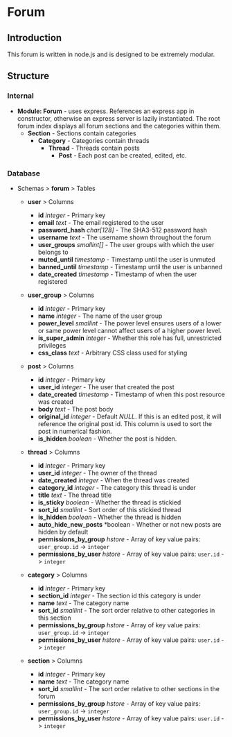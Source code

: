 # Forum

## Introduction
This forum is written in node.js and is designed to be extremely modular.

## Structure
### Internal
- **Module: Forum** - uses express. References an express app in constructor, otherwise an express server is lazily instantiated. The root forum index displays all forum sections and the categories within them.
  - **Section** - Sections contain categories
    - **Category** - Categories contain threads
      - **Thread** - Threads contain posts
        - **Post** - Each post can be created, edited, etc.
  
### Database
- Schemas > **forum** > Tables
  - **user** > Columns
    - **id** *integer* - Primary key
    - **email** *text* - The email registered to the user
    - **password_hash** *char[128]* - The SHA3-512 password hash
    - **username** *text* - The username shown throughout the forum
    - **user_groups** *smallint[]* - The user groups with which the user belongs to
    - **muted_until** *timestamp* - Timestamp until the user is unmuted
    - **banned_until** *timestamp* - Timestamp until the user is unbanned
    - **date_created** *timestamp* - Timestamp of when the user registered

  - **user_group** > Columns
    - **id** *integer* - Primary key
    - **name** *integer* - The name of the user group
    - **power_level** *smallint* - The power level ensures users of a lower or same power level cannot affect users of a higher power level.
    - **is_super_admin** *integer* - Whether this role has full, unrestricted privileges
    - **css_class** *text* - Arbitrary CSS class used for styling

  - **post** > Columns
    - **id** *integer* - Primary key
    - **user_id** *integer* - The user that created the post
    - **date_created** *timestamp* - Timestamp of when this post resource was created
    - **body** *text* - The post body
    - **original_id** *integer* - Default *NULL*. If this is an edited post, it will reference the original post id. This column is used to sort the post in numerical fashion.
    - **is_hidden** *boolean* - Whether the post is hidden.

  - **thread** > Columns
    - **id** *integer* - Primary key
    - **user_id** *integer* - The owner of the thread
    - **date_created** *integer* - When the thread was created
    - **category_id** *integer* - The category this thread is under
    - **title** *text* - The thread title
    - **is_sticky** *boolean* - Whether the thread is stickied
    - **sort_id** *smallint* - Sort order of this stickied thread
    - **is_hidden** *boolean* - Whether the thread is hidden
    - **auto_hide_new_posts** *boolean - Whether or not new posts are hidden by default
    - **permissions_by_group** *hstore* - Array of key value pairs: `user_group.id` -> `integer`
    - **permissions_by_user** *hstore* - Array of key value pairs: `user.id` -> `integer`

  - **category** > Columns
    - **id** *integer* - Primary key
    - **section_id** *integer* - The section id this category is under
    - **name** *text* - The category name
    - **sort_id** *smallint* - The sort order relative to other categories in this section
    - **permissions_by_group** *hstore* - Array of key value pairs: `user_group.id` -> `integer`
    - **permissions_by_user** *hstore* - Array of key value pairs: `user.id` -> `integer`

  - **section** > Columns
    - **id** *integer* - Primary key
    - **name** *text* - The category name
    - **sort_id** *smallint* - The sort order relative to other sections in the forum
    - **permissions_by_group** *hstore* - Array of key value pairs: `user_group.id` -> `integer`
    - **permissions_by_user** *hstore* - Array of key value pairs: `user.id` -> `integer`